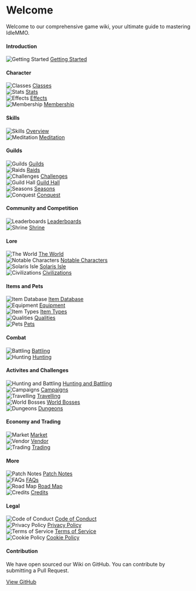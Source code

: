 # Welcome
Welcome to our comprehensive game wiki, your ultimate guide to mastering IdleMMO. 

<div class="grid grid-cols-1 sm:grid-cols-2 xl:grid-cols-4 divide-y divide-gray-800 gap-4 xl:gap-y-12 border-t border-gray-800 mt-4">
<div>

#### Introduction
![Getting Started](https://cdn.idle-mmo.com/cdn-cgi/image/width=20,height=20/uploaded/skins/xsEMoJTtsDFbxlYt120rt2p20MIWpc-metacmVjaXBlLnBuZw==-.png) [Getting Started](/wiki/gameplay-basics/getting-started?same_window=true)

</div>

<div>

#### Character
![Classes](https://cdn.idle-mmo.com/cdn-cgi/image/width=26,height=20/classes/forsaken.png) [Classes](/wiki/character/classes?same_window=true)\
![Stats](https://cdn.idle-mmo.com/cdn-cgi/image/width=26,height=20/stats/strength.png) [Stats](/wiki/character/stats?same_window=true)\
![Effects](https://cdn.idle-mmo.com/cdn-cgi/image/width=26,height=20/uploaded/skins/mqplcNi12qglIBOu2FPOXLRtX99VgK-metabW9kZXJhdGUtZXhwMi5wbmc=-.png) [Effects](/wiki/character/effects?same_window=true)\
![Membership](https://cdn.idle-mmo.com/cdn-cgi/image/width=20,height=20/global/membership.png) [Membership](/wiki/character/membership?same_window=true)

</div>

<div>

#### Skills
![Skills](https://cdn.idle-mmo.com/cdn-cgi/image/width=20,height=20/uploaded/skins/DKC4LgMAyoUlDmo99LJOVbtUZsezIi-metad29vZGN1dHRpbmcucG5n-.png) [Overview](/wiki/character/skills?same_window=true)\
![Meditation](https://cdn.idle-mmo.com/cdn-cgi/image/width=26,height=20/uploaded/skins/01JQ6Z12W4GN3T7S1Q216R91XM.png) [Meditation](/wiki/skills/meditation?same_window=true)

</div>


<div>

#### Guilds

![Guilds](https://cdn.idle-mmo.com/cdn-cgi/image/width=20,height=20/uploaded/skins/01HQQJQD8BME4JCHG9H879XM0Q.png) [Guilds](/wiki/guilds/overview?same_window=true)\
![Raids](https://cdn.idle-mmo.com/cdn-cgi/image/width=20,height=20/uploaded/skins/01HR4S0MPRSF5KPXNVNVY5365Y.png) [Raids](/wiki/guilds/raids?same_window=true)\
![Challenges](https://cdn.idle-mmo.com/cdn-cgi/image/width=20,height=20/uploaded/skins/xWOBaimvLZD0AnHX2ErXz5UzcOI3Q2-metab2FrLnBuZw==-.png) [Challenges](/wiki/guilds/challenges?same_window=true)\
![Guild Hall](https://cdn.idle-mmo.com/cdn-cgi/image/width=20,height=20/uploaded/skins/01JNZVSNTDQM5JS5NVWHZMTQ51.png) [Guild Hall](/wiki/guilds/guild-hall?same_window=true)\
![Seasons](https://cdn.idle-mmo.com/cdn-cgi/image/width=20,height=20/uploaded/skins/01HQQK4KJEJCR6H8DX9B8XZGFR.png) [Seasons](/wiki/guilds/seasons?same_window=true)\
![Conquest](https://cdn.idle-mmo.com/cdn-cgi/image/width=20,height=20/uploaded/skins/XAo5lbIDq0CmH2M9LYWpre41Pta3MX-metaZmFybS5wbmc=-.png) [Conquest](/wiki/guilds/conquest?same_window=true)

</div>

<div>

#### Community and Competition

![Leaderboards](https://cdn.idle-mmo.com/cdn-cgi/image/width=20,height=20/tasks/total_skill.png) [Leaderboards](/wiki/community-and-competition/leaderboards?same_window=true)\
![Shrine](https://cdn.idle-mmo.com/cdn-cgi/image/width=20,height=20/uploaded/skins/01HR4PQW3PX271SS7Y02MNSQT8.png) [Shrine](/wiki/community-and-competition/shrine?same_window=true)

</div>
<div>

#### Lore
![The World](https://cdn.idle-mmo.com/cdn-cgi/image/width=26,height=20/uploaded/skins/xsEMoJTtsDFbxlYt120rt2p20MIWpc-metacmVjaXBlLnBuZw==-.png) [The World](/wiki/lore/the-world?same_window=true)\
![Notable Characters](https://cdn.idle-mmo.com/cdn-cgi/image/width=20,height=20/uploaded/skins/ZFIbaxVCwGZQpimXrC31ys6KdZwRzl-metaQ2VsZXN0cmlhLnBuZw==-.png) [Notable Characters](/wiki/lore/notable-characters?same_window=true)\
![Solaris Isle](https://cdn.idle-mmo.com/cdn-cgi/image/width=20,height=20,fit=cover/global/world-map.png) [Solaris Isle](/wiki/lore/solaris-isle?same_window=true)\
![Civilizations](https://cdn.idle-mmo.com/cdn-cgi/image/width=26,height=20/uploaded/skins/xsEMoJTtsDFbxlYt120rt2p20MIWpc-metacmVjaXBlLnBuZw==-.png) [Civilizations](/wiki/lore/civilizations?same_window=true)

</div>
<div>

#### Items and Pets
![Item Database](https://cdn.idle-mmo.com/cdn-cgi/image/width=20,height=20/uploaded/skins/1eJxBXb1BOJuZpUr2sL3NwaWOV3Gr0-metadGluLXN3b3JkLnBuZw==-.png) [Item Database](/wiki/items?same_window=true)\
![Equipment](https://cdn.idle-mmo.com/cdn-cgi/image/width=20,height=20/uploaded/skins/sEcpQ2y73QJB9p2npUDwKSrHhskKmn-metadGluLWNoZXN0cGxhdGUucG5n-.png) [Equipment](/wiki/items-and-pets/equipment?same_window=true)\
![Item Types](https://cdn.idle-mmo.com/cdn-cgi/image/width=20,height=20/skins/items/ore/coal.png) [Item Types](/wiki/items-and-pets/item-types?same_window=true)\
![Qualities](https://cdn.idle-mmo.com/cdn-cgi/image/width=26,height=20/tasks/upgrade_item.png) [Qualities](/wiki/items-and-pets/qualities?same_window=true)\
![Pets](https://cdn.idle-mmo.com/cdn-cgi/image/width=20,height=20/uploaded/skins/2x5db3TybHBA4SwXmd0S2K5bLWjTss-metac2hlbGx5LnBuZw==-.png) [Pets](/wiki/items-and-pets/pets?same_window=true)

</div>
<div>

#### Combat
![Battling](https://cdn.idle-mmo.com/cdn-cgi/image/width=20,height=20/uploaded/skins/1eJxBXb1BOJuZpUr2sL3NwaWOV3Gr0-metadGluLXN3b3JkLnBuZw==-.png) [Battling](/wiki/combat/battling?same_window=true)\
![Hunting](https://cdn.idle-mmo.com/cdn-cgi/image/width=20,height=20/uploaded/skins/ryXY3r3TY70wWquLMMZ7idvKVR19GS-metaaHVudGluZy1pbWFnZS5wbmc=-.png) [Hunting](/wiki/combat/hunting?same_window=true)

</div>
<div>

#### Activites and Challenges
![Hunting and Battling](https://cdn.idle-mmo.com/cdn-cgi/image/width=20,height=20/uploaded/skins/ryXY3r3TY70wWquLMMZ7idvKVR19GS-metaaHVudGluZy1pbWFnZS5wbmc=-.png) [Hunting and Battling](/wiki/activities-and-challenges/hunting-and-battling?same_window=true)\
![Campaigns](https://cdn.idle-mmo.com/cdn-cgi/image/width=20,height=20/campaigns/halloween-icon.png) [Campaigns](/wiki/activities-and-challenges/campaigns?same_window=true)\
![Travelling](https://cdn.idle-mmo.com/cdn-cgi/image/width=20,height=20/global/map.png) [Travelling](/wiki/activities-and-challenges/travelling?same_window=true)\
![World Bosses](https://cdn.idle-mmo.com/cdn-cgi/image/width=20,height=20/uploaded/skins/slGUwMeiU4U6cvDSxAXLxMHKt1qCXb-metaaXNhZG9yYS5wbmc=-.png) [World Bosses](/wiki/activities-and-challenges/world-bosses?same_window=true)\
![Dungeons](https://cdn.idle-mmo.com/cdn-cgi/image/height=20,width=20/uploaded/skins/oBMoNPGBgzuTQvuhza2EzfHTlTk6Jx-metabWluZXMucG5n-.png) [Dungeons](/wiki/activities-and-challenges/dungeons?same_window=true)

</div>
<div>

#### Economy and Trading
![Market](https://cdn.idle-mmo.com/cdn-cgi/image/width=20,height=20/global/gold_coin.png) [Market](/wiki/economy-and-trading/market?same_window=true)\
![Vendor](https://cdn.idle-mmo.com/cdn-cgi/image/width=20,height=20/global/token.png) [Vendor](/wiki/economy-and-trading/vendor?same_window=true)\
![Trading](https://cdn.idle-mmo.com/cdn-cgi/image/width=20,height=20/global/gold_coin.png) [Trading](/wiki/economy-and-trading/trading?same_window=true)

</div>
<div>

#### More
![Patch Notes](https://cdn.idle-mmo.com/cdn-cgi/image/width=26,height=20/uploaded/skins/xsEMoJTtsDFbxlYt120rt2p20MIWpc-metacmVjaXBlLnBuZw==-.png) [Patch Notes](/wiki/more/patch-notes?same_window=true)\
![FAQs](https://cdn.idle-mmo.com/cdn-cgi/image/width=26,height=20/uploaded/skins/xsEMoJTtsDFbxlYt120rt2p20MIWpc-metacmVjaXBlLnBuZw==-.png) [FAQs](/wiki/more/faqs?same_window=true)\
![Road Map](https://cdn.idle-mmo.com/cdn-cgi/image/width=26,height=20/uploaded/skins/xsEMoJTtsDFbxlYt120rt2p20MIWpc-metacmVjaXBlLnBuZw==-.png) [Road Map](https://trello.com/b/CxIn7i5B/idlemmo-public-roadmap)\
![Credits](https://cdn.idle-mmo.com/cdn-cgi/image/width=26,height=20/uploaded/skins/xsEMoJTtsDFbxlYt120rt2p20MIWpc-metacmVjaXBlLnBuZw==-.png) [Credits](/wiki/more/credits?same_window=true)

</div>
<div>

#### Legal
![Code of Conduct](https://cdn.idle-mmo.com/cdn-cgi/image/width=26,height=20/uploaded/skins/xsEMoJTtsDFbxlYt120rt2p20MIWpc-metacmVjaXBlLnBuZw==-.png) [Code of Conduct](/legal/code-of-conduct?same_window=true)\
![Privacy Policy](https://cdn.idle-mmo.com/cdn-cgi/image/width=26,height=20/uploaded/skins/xsEMoJTtsDFbxlYt120rt2p20MIWpc-metacmVjaXBlLnBuZw==-.png) [Privacy Policy](/legal/privacy?same_window=true)\
![Terms of Service](https://cdn.idle-mmo.com/cdn-cgi/image/width=26,height=20/uploaded/skins/xsEMoJTtsDFbxlYt120rt2p20MIWpc-metacmVjaXBlLnBuZw==-.png) [Terms of Service](/legal/terms?same_window=true)\
![Cookie Policy](https://cdn.idle-mmo.com/cdn-cgi/image/width=26,height=20/uploaded/skins/xsEMoJTtsDFbxlYt120rt2p20MIWpc-metacmVjaXBlLnBuZw==-.png) [Cookie Policy](/legal/cookies?same_window=true)

</div>
<div class="xl:col-span-2">

#### Contribution

We have open sourced our Wiki on GitHub. You can contribute by submitting a Pull Request.

[View GitHub](https://github.com/galahad-creative/idle-mmo-wiki)

</div>
</div>


















